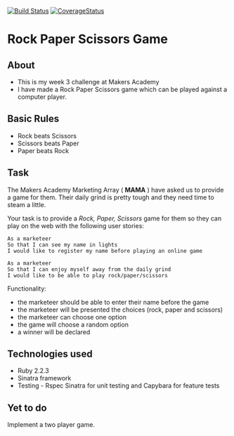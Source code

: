 [![Build Status](https://travis-ci.org/lucetzer/rps-challenge.svg?branch=master)](https://travis-ci.org/lucetzer/rps-challenge)
[![CoverageStatus](https://coveralls.io/repos/lucetzer/rps-challenge/badge.svg?branch=master&service=github)](https://coveralls.io/github/lucetzer/rps-challenge?branch=master)


# Rock Paper Scissors Game

About
-------
* This is my week 3 challenge at Makers Academy
* I have made a Rock Paper Scissors game which can be played against a computer player.

## Basic Rules

- Rock beats Scissors
- Scissors beats Paper
- Paper beats Rock

Task
----

The Makers Academy Marketing Array ( **MAMA** ) have asked us to provide a game for them. Their daily grind is pretty tough and they need time to steam a little.

Your task is to provide a _Rock, Paper, Scissors_ game for them so they can play on the web with the following user stories:

```
As a marketeer
So that I can see my name in lights
I would like to register my name before playing an online game

As a marketeer
So that I can enjoy myself away from the daily grind
I would like to be able to play rock/paper/scissors
```

Functionality:
- the marketeer should be able to enter their name before the game
- the marketeer will be presented the choices (rock, paper and scissors)
- the marketeer can choose one option
- the game will choose a random option
- a winner will be declared

Technologies used
-----------------

* Ruby 2.2.3
* Sinatra framework
* Testing - Rspec Sinatra for unit testing and Capybara for feature tests

Yet to do
---------
Implement a two player game.
